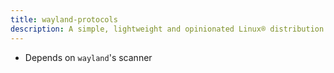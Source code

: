 ```yaml
---
title: wayland-protocols
description: A simple, lightweight and opinionated Linux® distribution based on musl libc and toybox
---
```


- Depends on `wayland`'s scanner
